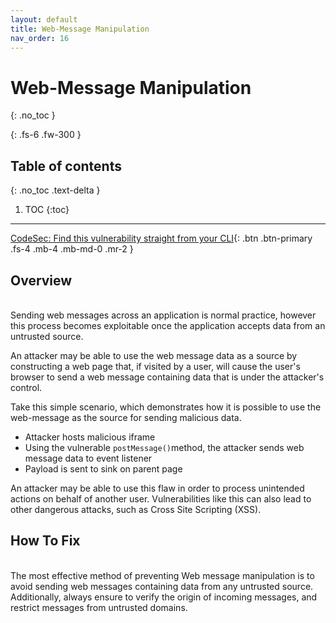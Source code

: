 ```yaml
---
layout: default
title: Web-Message Manipulation
nav_order: 16
---
```


# Web-Message Manipulation
{: .no_toc }

{: .fs-6 .fw-300 }

## Table of contents
{: .no_toc .text-delta }

1. TOC
{:toc}

---
[CodeSec: Find this vulnerability straight from your CLI](https://www.contrastsecurity.com/developer/codesec/){: .btn .btn-primary .fs-4 .mb-4 .mb-md-0 .mr-2 }

## Overview 
<br/>
Sending web messages across an application is normal practice, however this process becomes exploitable once the application accepts data from an untrusted source. 

An attacker may be able to use the web message data as a source by constructing a web page that, if visited by a user, will cause the user's browser to send a web message containing data that is under the attacker's control. 

Take this simple scenario, which demonstrates how it is possible to use the web-message as the source for sending malicious data.

- Attacker hosts malicious iframe
- Using the vulnerable `postMessage()`method, the attacker sends web message data to event listener
- Payload is sent to sink on parent page 


An attacker may be able to use this flaw in order to process unintended actions on behalf of another user. Vulnerabilities like this can also lead to other dangerous attacks, such as Cross Site Scripting (XSS).


## How To Fix   
<br/>
The most effective method of preventing Web message manipulation is to avoid sending web messages containing data from any untrusted source. Additionally, always ensure to verify the origin of incoming messages, and restrict messages from untrusted domains. 
